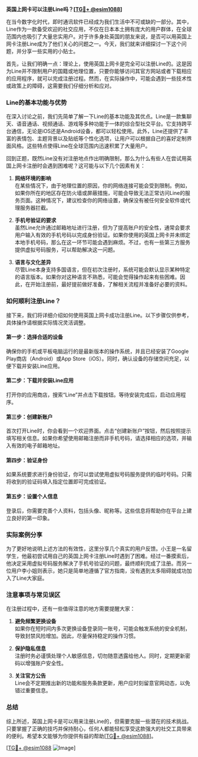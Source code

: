 **英国上网卡可以注册Line吗？[[TG💪+ @esim1088](https://t.me/s/esim1088)]**

在当今数字化时代，即时通讯软件已经成为我们生活中不可或缺的一部分。其中，Line作为一款备受欢迎的社交应用，不仅在日本本土拥有庞大的用户群体，在全球范围内也吸引了大量忠实用户。对于许多身处英国的朋友来说，是否可以用英国上网卡注册Line成为了他们关心的问题之一。今天，我们就来详细探讨一下这个问题，并分享一些实用的小贴士。

首先，让我们明确一点：理论上，使用英国上网卡是完全可以注册Line的。这是因为Line并不限制用户的国籍或地理位置，只要你能够访问其官方网站或者下载相应的应用程序，就可以完成注册过程。然而，在实际操作中，可能会遇到一些技术性或政策上的障碍，这需要我们仔细分析和应对。

### Line的基本功能与优势

在深入讨论之前，我们先简单了解一下Line的基本功能及其优点。Line是一款集聊天、语音通话、视频通话、游戏等多种功能于一体的综合型社交平台。它支持跨平台通信，无论是iOS还是Android设备，都可以轻松使用。此外，Line还提供了丰富的表情包、主题背景以及贴纸等个性化选项，让用户可以根据自己的喜好定制界面风格。这些特点使得Line在全球范围内迅速积累了大量用户。

回到正题，既然Line没有对注册地点作出明确限制，那么为什么有些人在尝试用英国上网卡注册时会遇到困难呢？这可能与以下几个因素有关：

1. **网络环境的影响**  
   在某些情况下，由于地理位置的原因，你的网络连接可能会受到限制。例如，如果你所在的地区存在防火墙或屏蔽措施，可能会导致无法正常访问Line的服务页面。这种情况下，建议检查你的网络设置，确保没有被任何安全软件或代理服务器拦截。

2. **手机号验证的要求**  
   虽然Line允许通过邮箱地址进行注册，但为了提高账户的安全性，通常会要求用户输入有效的手机号码以完成身份验证。如果你使用的英国上网卡并未绑定本地手机号码，那么在这一环节可能会遇到麻烦。不过，也有一些第三方服务提供虚拟号码服务，可以帮助解决这一问题。

3. **语言与文化差异**  
   尽管Line本身支持多国语言，但在初次注册时，系统可能会默认显示某种特定的语言版本。如果你对这种语言不熟悉，可能会觉得操作起来有些困难。因此，在开始注册前，最好提前做好准备，了解相关流程并准备好必要的资料。

### 如何顺利注册Line？

接下来，我们将详细介绍如何使用英国上网卡成功注册Line。以下步骤仅供参考，具体操作请根据实际情况灵活调整。

#### 第一步：选择合适的设备
确保你的手机或平板电脑运行的是最新版本的操作系统，并且已经安装了Google Play商店（Android）或App Store（iOS）。同时，确认设备的存储空间充足，以便下载并安装Line应用。

#### 第二步：下载并安装Line应用
打开你的应用商店，搜索“Line”并点击下载按钮。等待安装完成后，启动应用程序。

#### 第三步：创建新账户
首次打开Line时，你会看到一个欢迎界面。点击“创建新账户”按钮，然后按照提示填写相关信息。如果你希望使用邮箱注册而非手机号码，请选择相应的选项，并输入有效的电子邮箱地址。

#### 第四步：验证身份
如果系统要求进行身份验证，你可以尝试使用虚拟号码服务提供的临时号码。只需将收到的验证码填入指定位置即可完成验证。

#### 第五步：设置个人信息
登录后，你需要完善个人资料，包括头像、昵称等。这些信息将帮助你在平台上建立良好的第一印象。

### 实际案例分享

为了更好地说明上述方法的有效性，这里分享几个真实的用户反馈。小王是一名留学生，他最初尝试用自己的英国上网卡注册Line时遇到了困难。经过一番摸索后，他决定采用虚拟号码服务解决了手机号验证的问题，最终顺利完成了注册。而另一位用户李小姐则表示，她只是简单地遵循了官方指南，没有遇到太多阻碍就成功加入了Line大家庭。

### 注意事项与常见误区

在注册过程中，还有一些值得注意的地方需要提醒大家：

1. **避免频繁更换设备**  
   如果你在短时间内多次更换设备登录同一账号，可能会触发系统的安全机制，导致封禁风险增加。因此，尽量保持稳定的操作习惯。

2. **保护隐私信息**  
   注册时务必谨慎处理个人敏感信息，切勿随意透露给他人。同时，定期更新密码以增强账户安全性。

3. **关注官方公告**  
   Line会不定期推出新的功能和服务条款更新，用户应时刻留意官网动态，以免错过重要信息。

### 总结

综上所述，英国上网卡是可以用来注册Line的，但需要克服一些潜在的技术挑战。只要掌握了正确的技巧并保持耐心，任何人都能轻松享受这款强大的社交工具带来的便利。希望本文能够为你提供有益的帮助[[TG💪+ @esim1088](https://t.me/s/esim1088)]。

[[TG💪+ @esim1088](https://t.me/s/esim1088) ![Image](https://i.postimg.cc/4NQfJmqS/Snipaste-2025-05-13-00-14-12.png)]